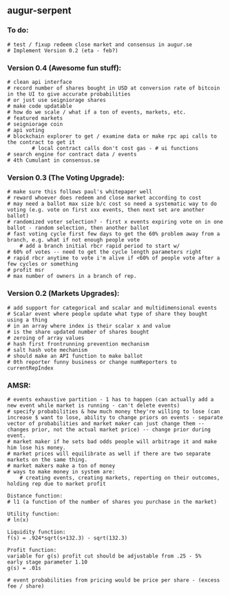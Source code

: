 augur-serpent
-------------

### To do:
	# test / fixup redeem close market and consensus in augur.se
	# Implement Version 0.2 (eta - feb?)

### Version 0.4 (Awesome fun stuff):
	# clean api interface
	# record number of shares bought in USD at conversion rate of bitcoin in the UI to give accurate probabilities
	# or just use seigniorage shares
	# make code updatable 
	# how do we scale / what if a ton of events, markets, etc.
	# featured markets
	# seigniorage coin
	# api voting
	# blockchain explorer to get / examine data or make rpc api calls to the contract to get it
			# local contract calls don't cost gas - # ui functions
	# search engine for contract data / events
	# 4th Cumulant in consensus.se

### Version 0.3 (The Voting Upgrade):
	# make sure this follows paul's whitepaper well
	# reward whoever does redeem and close market according to cost
	# may need a ballot max size b/c cost so need a systematic way to do voting (e.g. vote on first xxx events, then next set are another ballot)
	# randomized voter selection? - first x events expiring vote on in one ballot - random selection, then another ballot
	# fast voting cycle first few days to get the 60% problem away from a branch, e.g. what if not enough people vote
		# add a branch initial rbcr rapid period to start w/
	# 60% of votes -- need to get the cycle length parameters right
	# rapid rbcr anytime to vote i'm alive if <60% of people vote after a few cycles or something
	# profit msr
	# max number of owners in a branch of rep.

### Version 0.2 (Markets Upgrades):
	# add support for categorical and scalar and multidimensional events
	# Scalar event where people update what type of share they bought using a thing
	# in an array where index is their scalar x and value
	# is the share updated number of shares bought
	# zeroing of array values
	# hash first frontrunning prevention mechanism
	# salt hash vote mechanism
	# should make an API function to make ballot
	# 0th reporter funny business or change numReporters to currentRepIndex

### AMSR:
	# events exhaustive partition - 1 has to happen (can actually add a new event while market is running - can't delete events)
	# specify probabilities & how much money they're willing to lose (can increase $ want to lose, ability to change priors on events - separate vector of probabilities and market maker can just change them -- changes prior, not the actual market price) -- change prior during event.
	# market maker if he sets bad odds people will arbitrage it and make him lose his money.
	# market prices will equilibrate as well if there are two separate markets on the same thing.
	# market makers make a ton of money
	# ways to make money in system are:
		# creating events, creating markets, reporting on their outcomes, holding rep due to market profit

	Distance function:
	# l1 (a function of the number of shares you purchase in the market)

	Utility function:
	# ln(x)

	Liquidity function:
	f(s) = .924*sqrt(s+132.3) - sqrt(132.3)

	Profit function:
	variable for g(s) profit cut should be adjustable from .25 - 5%
	early stage parameter 1.10
	g(s) = .01s

	# event probabilities from pricing would be price per share - (excess fee / share)